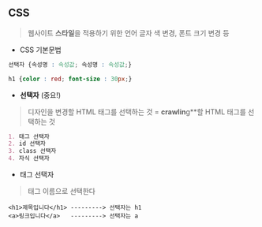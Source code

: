 ## CSS
> 웹사이트 **스타일**을 적용하기 위한 언어
> 글자 색 변경, 폰트 크기 변경 등

- CSS 기본문법
```css
선택자 {속성명 : 속성값; 속성명 : 속성값;}
```
```css
h1 {color : red; font-size : 30px;}
```

- **선택자** (중요!)
> 디자인을 변경할 HTML 태그를 선택하는 것
> = **crawlin**g**할 HTML 태그를 선택하는 것
```markdown
1. 태그 선택자
2. id 선택자
3. class 선택자
4. 자식 선택자
```

- 태그 선택자
> 태그 이름으로 선택한다
```
<h1>제목입니다</h1> ---------> 선택자는 h1
<a>링크입니다</a>   ---------> 선택자는 a
```